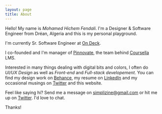 ```yaml
---
layout: page
title: About
---
```


Hello! My name is *Mohamed Hichem Fendali*. I'm a Designer & Software Engineer from Dréan, Algeria and this is my personal playground.

I'm currently Sr. Software Engineer at [On Deck](https://beondeck.com).

I co-founded and I'm manager of [Pinnovate](https://pinnovate.io), the team behind [Coursella](https://www.coursella.com) LMS.

Interested in many things dealing with digital bits and colors, I often do *UI/UX Design* as well as *Front-end* and *Full-stack developement*. You can find my design work on [Behance](https://behance.net/hfend), my resume on [LinkedIn](https://www.linkedin.com/in/mhfendali) and my occasional musings on [Twitter](https://twitter.com/_hfend) and this website.

Feel like saying hi? Send me a message on [simplizine@gmail.com](mailto:simplizine@gmail.com) or hit me up on [Twitter](https://twitter.com/_hfend). I'd love to chat.

Thanks!
